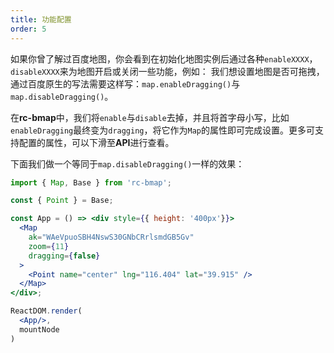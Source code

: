 ```yaml
---
title: 功能配置
order: 5
---
```


如果你曾了解过百度地图，你会看到在初始化地图实例后通过各种`enableXXXX`， `disableXXXX`来为地图开启或关闭一些功能，例如：
我们想设置地图是否可拖拽，通过百度原生的写法需要这样写：`map.enableDragging()`与`map.disableDragging()`。

在**rc-bmap**中，我们将`enable`与`disable`去掉，并且将首字母小写，比如`enableDragging`最终变为`dragging`，将它作为`Map`的属性即可完成设置。更多可支持配置的属性，可以下滑至**API**进行查看。

下面我们做一个等同于`map.disableDragging()`一样的效果：

```jsx
import { Map, Base } from 'rc-bmap';

const { Point } = Base;

const App = () => <div style={{ height: '400px'}}>
  <Map
    ak="WAeVpuoSBH4NswS30GNbCRrlsmdGB5Gv"
    zoom={11}
    dragging={false}
  >
    <Point name="center" lng="116.404" lat="39.915" />
  </Map>
</div>;

ReactDOM.render(
  <App/>,
  mountNode
)
```